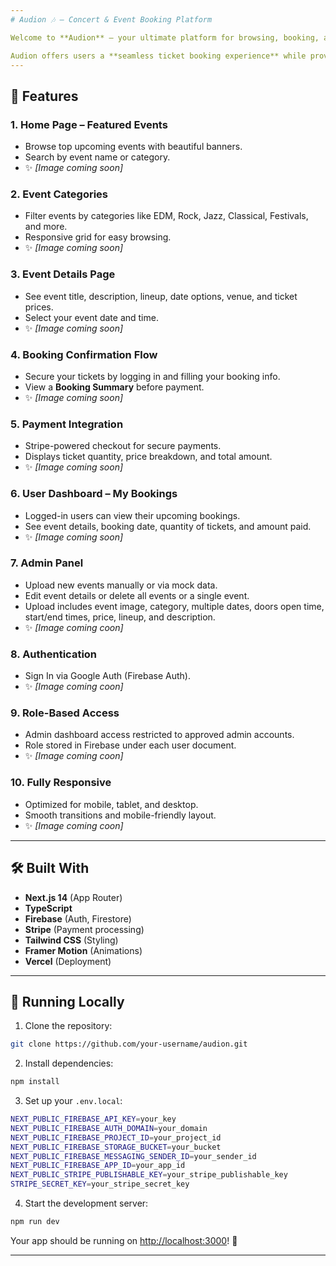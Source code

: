 ```yaml
---
# Audion 🎶 – Concert & Event Booking Platform

Welcome to **Audion** – your ultimate platform for browsing, booking, and managing tickets for live concerts, festivals, and events!

Audion offers users a **seamless ticket booking experience** while providing **admins** with full control over event management.
---
```


## 🌟 Features

### 1. Home Page – Featured Events

- Browse top upcoming events with beautiful banners.
- Search by event name or category.
- ✨ _\[Image coming soon]_

### 2. Event Categories

- Filter events by categories like EDM, Rock, Jazz, Classical, Festivals, and more.
- Responsive grid for easy browsing.
- ✨ _\[Image coming soon]_

### 3. Event Details Page

- See event title, description, lineup, date options, venue, and ticket prices.
- Select your event date and time.
- ✨ _\[Image coming soon]_

### 4. Booking Confirmation Flow

- Secure your tickets by logging in and filling your booking info.
- View a **Booking Summary** before payment.
- ✨ _\[Image coming soon]_

### 5. Payment Integration

- Stripe-powered checkout for secure payments.
- Displays ticket quantity, price breakdown, and total amount.
- ✨ _\[Image coming soon]_

### 6. User Dashboard – My Bookings

- Logged-in users can view their upcoming bookings.
- See event details, booking date, quantity of tickets, and amount paid.
- ✨ _\[Image coming soon]_

### 7. Admin Panel

- Upload new events manually or via mock data.
- Edit event details or delete all events or a single event.
- Upload includes event image, category, multiple dates, doors open time, start/end times, price, lineup, and description.
- ✨ _\[Image coming coon]_

### 8. Authentication

- Sign In via Google Auth (Firebase Auth).
- ✨ _\[Image coming coon]_

### 9. Role-Based Access

- Admin dashboard access restricted to approved admin accounts.
- Role stored in Firebase under each user document.
- ✨ _\[Image coming coon]_

### 10. Fully Responsive

- Optimized for mobile, tablet, and desktop.
- Smooth transitions and mobile-friendly layout.
- ✨ _\[Image coming coon]_

---

## 🛠️ Built With

- **Next.js 14** (App Router)
- **TypeScript**
- **Firebase** (Auth, Firestore)
- **Stripe** (Payment processing)
- **Tailwind CSS** (Styling)
- **Framer Motion** (Animations)
- **Vercel** (Deployment)

---

## 🚀 Running Locally

1. Clone the repository:

```bash
git clone https://github.com/your-username/audion.git
```

2. Install dependencies:

```bash
npm install
```

3. Set up your `.env.local`:

```bash
NEXT_PUBLIC_FIREBASE_API_KEY=your_key
NEXT_PUBLIC_FIREBASE_AUTH_DOMAIN=your_domain
NEXT_PUBLIC_FIREBASE_PROJECT_ID=your_project_id
NEXT_PUBLIC_FIREBASE_STORAGE_BUCKET=your_bucket
NEXT_PUBLIC_FIREBASE_MESSAGING_SENDER_ID=your_sender_id
NEXT_PUBLIC_FIREBASE_APP_ID=your_app_id
NEXT_PUBLIC_STRIPE_PUBLISHABLE_KEY=your_stripe_publishable_key
STRIPE_SECRET_KEY=your_stripe_secret_key
```

4. Start the development server:

```bash
npm run dev
```

Your app should be running on [http://localhost:3000](http://localhost:3000)! 🎉

---
